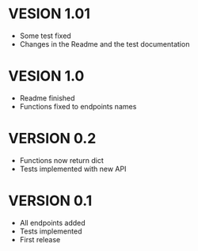 # VESION 1.01

- Some test fixed
- Changes in the Readme and the test documentation

# VESION 1.0

- Readme finished
- Functions fixed to endpoints names

# VERSION 0.2

- Functions now return dict
- Tests implemented with new API

# VERSION 0.1

- All endpoints added
- Tests implemented
- First release
